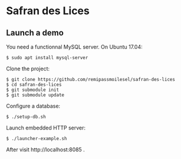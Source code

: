 # Safran des Lices

## Launch a demo

You need a functionnal MySQL server. On Ubuntu 17.04:

    $ sudo apt install mysql-server
    
Clone the project:

    $ git clone https://github.com/remipassmoilesel/safran-des-lices
    $ cd safran-des-lices
    $ git submodule init
    $ git submodule update
    
Configure a database:

    $ ./setup-db.sh
    
Launch embedded HTTP server:
    
	$ ./launcher-example.sh

After visit http://localhost:8085 .

